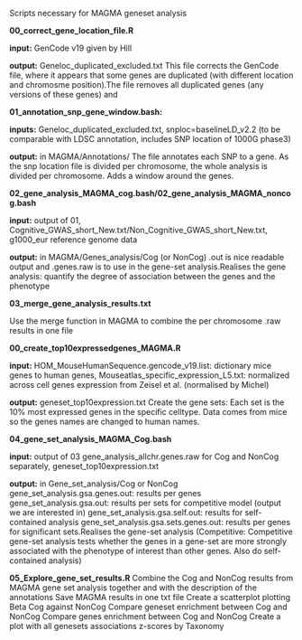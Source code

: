 Scripts necessary for MAGMA geneset analysis

**00_correct_gene_location_file.R**
			
**input:** GenCode v19 given by Hill

**output:** Geneloc_duplicated_excluded.txt This file corrects the GenCode file, where it appears that some genes are duplicated (with different location and chromosme position).The file removes all duplicated genes (any versions of these genes) and 

**01_annotation_snp_gene_window.bash:** 

**inputs:** Geneloc_duplicated_excluded.txt, snploc=baselineLD_v2.2 (to be comparable with LDSC annotation, includes SNP location of 1000G phase3)

**output:** in MAGMA/Annotations/ The file annotates each SNP to a gene. As the snp location file is divided per chromosome, the whole analysis is divided per chromosome. Adds a window around the genes. 

**02_gene_analysis_MAGMA_cog.bash/02_gene_analysis_MAGMA_noncog.bash**

**input:** output of 01, Cognitive_GWAS_short_New.txt/Non_Cognitive_GWAS_short_New.txt, g1000_eur reference genome data

**output:** in MAGMA/Genes_analysis/Cog (or NonCog) .out is nice readable output and .genes.raw is to use in the gene-set analysis.Realises the gene analysis: quantify the degree of association between the genes and the phenotype

**03_merge_gene_analysis_results.txt**

Use the merge function in MAGMA to combine the per chromosome .raw results in one file 

**00_create_top10expressedgenes_MAGMA.R**

**input:** HOM_MouseHumanSequence.gencode_v19.list: dictionary mice genes to human genes, Mouseatlas_specific_expression_L5.txt: normalized across cell genes expression from Zeisel et al. (normalised by Michel)

**output:** geneset_top10expression.txt Create the gene sets: Each set is the 10% most expressed genes in the specific celltype. Data comes from mice so the genes names are changed to human names. 

**04_gene_set_analysis_MAGMA_Cog.bash**

**input:** output of 03  gene_analysis_allchr.genes.raw for Cog and NonCog separately, geneset_top10expression.txt

**output:** in Gene_set_analysis/Cog or NonCog gene_set_analysis.gsa.genes.out: results per genes 
gene_set_analysis.gsa.out: results per sets for competitive model (output we are interested in) gene_set_analysis.gsa.self.out: results for self-contained analysis gene_set_analysis.gsa.sets.genes.out: results per genes for significant sets.Realises the gene-set analysis (Competitive: Competitive gene-set analysis tests whether the genes in a gene-set are more strongly associated with the phenotype of interest than other genes. Also do self-contained analysis)

**05_Explore_gene_set_results.R**
Combine the Cog and NonCog results from MAGMA gene set analysis together and with the description of the annotations
Save MAGMA results in one txt file 
Create a scatterplot plotting Beta Cog against NonCog 
Compare geneset enrichment between Cog and NonCog 
Compare genes enrichment between Cog and NonCog 
Create a plot with all genesets associations z-scores by Taxonomy 

